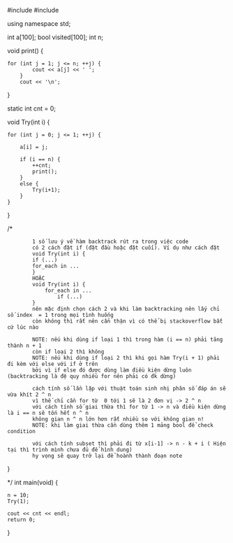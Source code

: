 #include <iostream>
#include <functional>

using namespace std;

int a[100];
bool visited[100];
int n;

void print() {

    for (int j = 1; j <= n; ++j) {
            cout << a[j] << ' ';
        }
        cout << '\n';
}

static int cnt = 0;


void Try(int i) {
    

    for (int j = 0; j <= 1; ++j) {
        
        a[i] = j;

        if (i == n) {
            ++cnt;    
            print();
        }
        else {
            Try(i+1);
        }
    }

}

/*

            1 số lưu ý về hàm backtrack rút ra trong việc code
            có 2 cách đặt if (đặt đầu hoặc đặt cuối). Ví dụ như cách đặt  
            void Try(int i) {                 
            if (...)                
            for_each in ...
            }
            HOẶC   
            void Try(int i) {
                for_each in ... 
                    if (...)
            }
            nên mặc định chọn cách 2 và khi làm backtracking nên lấy chỉ số index  = 1 trong mọi tình huống
            còn không thì rất nên cẩn thận vì có thể bị stackoverflow bất cứ lúc nào

            NOTE: nếu khi dùng if loại 1 thì trong hàm (i == n) phải tăng thành n + 1
            còn if loại 2 thì không
            NOTE: nếu khi dùng if loại 2 thì khi gọi hàm Try(i + 1) phải đi kèm với else với if ở trên
            bởi vì if else đó được dùng làm điều kiện dừng luôn (backtracking là đệ quy nhiều for nên phải có đk dừng)

            cách tính số lần lặp với thuật toán sinh nhị phân số đáp án sẽ vừa khít 2 ^ n
            vì thế chỉ cần for từ  0 tới 1 sẽ là 2 đơn vị -> 2 ^ n
            với cách tính số giai thừa thì for từ 1 -> n và điều kiện dừng là i == n sẽ tốn hết n ^ n
            không gian n ^ n lớn hơn rất nhiều so với không gian n!
            NOTE: khi làm giai thừa cần dùng thêm 1 mảng bool để check condition

            với cách tính subset thì phải đi từ x[i-1] -> n - k + i ( Hiện tại thì trình mình chưa đủ để hình dung)
            hy vọng sẽ quay trở lại để hoành thành đoạn note


}

*/
int main(void) {

    n = 10;
    Try(1);
    
    cout << cnt << endl;
    return 0;
}
